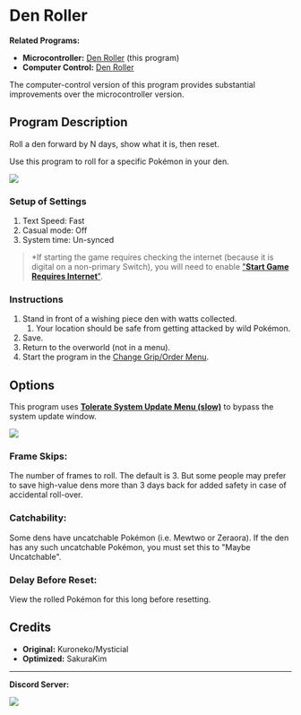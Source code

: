 # Den Roller

**Related Programs:**
- **Microcontroller:** [Den Roller](https://github.com/PokemonAutomation/Microcontroller/blob/master/Wiki/Programs/PokemonSwSh/DenRoller.md) (this program)
- **Computer Control:** [Den Roller](https://github.com/PokemonAutomation/ComputerControl/blob/master/Wiki/Programs/PokemonSwSh/DenRoller.md)

The computer-control version of this program provides substantial improvements over the microcontroller version.


## Program Description

Roll a den forward by N days, show what it is, then reset.

Use this program to roll for a specific Pokémon in your den.

<img src="images/DenRoller-0.jpg">


### Setup of Settings

1. Text Speed: Fast
2. Casual mode: Off
3. System time: Un-synced

> *If starting the game requires checking the internet (because it is digital on a non-primary Switch), you will need to enable ["**Start Game Requires Internet**"](/Wiki/Programs/NintendoSwitch/FrameworkSettings.md#start-game-requires-internet).

### Instructions

1. Stand in front of a wishing piece den with watts collected.
   1. Your location should be safe from getting attacked by wild Pokémon.
2. Save.
3. Return to the overworld (not in a menu).
4. Start the program in the [Change Grip/Order Menu](/Wiki/Programs/NintendoSwitch/ChangeGripOrderMenu.md).


## Options

This program uses [**Tolerate System Update Menu (slow)**](/Wiki/Programs/NintendoSwitch/FrameworkSettings.md#tolerate-system-update-menu-slow) to bypass the system update window.

<img src="images/DenRoller-Settings.png">

### Frame Skips:

The number of frames to roll. The default is 3. But some people may prefer to save high-value dens more than 3 days back for added safety in case of accidental roll-over.

### Catchability:

Some dens have uncatchable Pokémon (i.e. Mewtwo or Zeraora). If the den has any such uncatchable Pokémon, you must set this to "Maybe Uncatchable".

### Delay Before Reset:

View the rolled Pokémon for this long before resetting.


## Credits

- **Original:** Kuroneko/Mysticial
- **Optimized:** SakuraKim



<hr>

**Discord Server:** 

[<img src="https://canary.discordapp.com/api/guilds/695809740428673034/widget.png?style=banner2">](https://discord.gg/cQ4gWxN)

